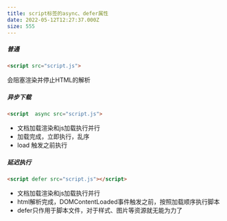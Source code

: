 ```yaml
---
title: script标签的async、defer属性
date: 2022-05-12T12:27:37.000Z
size: 555
---
```

##### 普通

```html
<script src="script.js"> 
```

会阻塞渲染并停止HTML的解析

##### 异步下载

```html
<script  async src="script.js">
```

- 文档加载渲染和js加载执行并行
- 加载完成，立即执行，乱序
- load 触发之前执行

##### 延迟执行

```html
<script defer src="script.js"></script>
```

- 文档加载渲染和js加载执行并行
- html解析完成，DOMContentLoaded事件触发之前，按照加载顺序执行脚本
- defer只作用于脚本文件，对于样式、图片等资源就无能为力了
